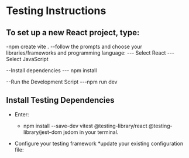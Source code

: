 # Testing Instructions

## To set up a new React project, type:
-npm create vite .
--follow the prompts and choose your libraries/frameworks and programming language:
--- Select React
--- Select JavaScript

--Install dependencies
--- npm install

--Run the Development Script
---npm run dev


## Install Testing Dependencies
* Enter: 
    * npm install --save-dev vitest @testing-library/react @testing-library/jest-dom jsdom in your terminal.

* Configure your testing framework
    *update your existing configuration file:
